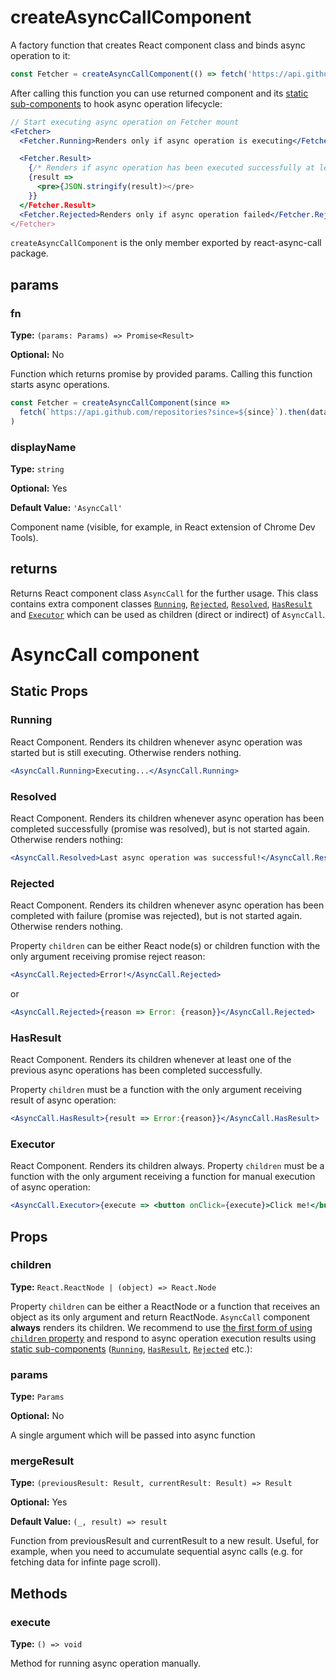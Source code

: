 # createAsyncCallComponent

A factory function that creates React component class and binds async operation to it:

```jsx
const Fetcher = createAsyncCallComponent(() => fetch('https://api.github.com/repositories').then(data => data.json()))
```

After calling this function you can use returned component and its [static sub-components](#static-props) to hook async operation lifecycle:

```jsx
// Start executing async operation on Fetcher mount
<Fetcher>
  <Fetcher.Running>Renders only if async operation is executing</Fetcher.Running>

  <Fetcher.Result>
    {/* Renders if async operation has been executed successfully at least once: */}
    {result =>
      <pre>{JSON.stringify(result)></pre>
    }}
  </Fetcher.Result>
  <Fetcher.Rejected>Renders only if async operation failed</Fetcher.Rejected>
</Fetcher>
```

`createAsyncCallComponent` is the only member exported by react-async-call package.

## params

### fn

**Type:** `(params: Params) => Promise<Result>`

**Optional:** No

Function which returns promise by provided params. Calling this function starts async operations.

```jsx
const Fetcher = createAsyncCallComponent(since =>
  fetch(`https://api.github.com/repositories?since=${since}`).then(data => data.json()),
)
```

### displayName

**Type:** `string`

**Optional:** Yes

**Default Value:** `'AsyncCall'`

Component name (visible, for example, in React extension of Chrome Dev Tools).

## returns

Returns React component class `AsyncCall` for the further usage. This class contains extra component classes [`Running`](#running), [`Rejected`](#rejected), [`Resolved`](#resolved), [`HasResult`](#hasresult) and [`Executor`](#executor) which can be used as children (direct or indirect) of `AsyncCall`.

# AsyncCall component

## Static Props

### Running

React Component. Renders its children whenever async operation was started but is still executing. Otherwise renders nothing.

```jsx
<AsyncCall.Running>Executing...</AsyncCall.Running>
```

### Resolved

React Component. Renders its children whenever async operation has been completed successfully (promise was resolved), but is not started again. Otherwise renders nothing:

```jsx
<AsyncCall.Resolved>Last async operation was successful!</AsyncCall.Resolved>
```

### Rejected

React Component. Renders its children whenever async operation has been completed with failure (promise was rejected), but is not started again. Otherwise renders nothing.

Property `children` can be either React node(s) or children function with the only argument receiving promise reject reason:

```jsx
<AsyncCall.Rejected>Error!</AsyncCall.Rejected>
```

or

```jsx
<AsyncCall.Rejected>{reason => Error: {reason}}</AsyncCall.Rejected>
```

### HasResult

React Component. Renders its children whenever at least one of the previous async operations has been completed successfully.

Property `children` must be a function with the only argument receiving result of async operation:

```jsx
<AsyncCall.HasResult>{result => Error:{reason}}</AsyncCall.HasResult>
```

### Executor

React Component. Renders its children always. Property `children` must be a function with the only argument receiving a function for manual execution of async operation:

```jsx
<AsyncCall.Executor>{execute => <button onClick={execute}>Click me!</button>}</AsyncCall.Executor>
```

## Props

### children

**Type:** `React.ReactNode | (object) => React.Node`

Property `children` can be either a ReactNode or a function that receives an object as its only argument and return ReactNode. `AsyncCall` component **always** renders its children. We recommend to use [the first form of using `children` property](https://github.com/kuzn-ilya/react-promise-renderer/blob/master/README.md#declarative) and respond to async operation execution results using [static sub-components](#static-props) ([`Running`](#running), [`HasResult`](#hasresult), [`Rejected`](#rejected) etc.):

### params

**Type:** `Params`

**Optional:** No

A single argument which will be passed into async function

### mergeResult

**Type:** `(previousResult: Result, currentResult: Result) => Result`

**Optional:** Yes

**Default Value:** `(_, result) => result`

Function from previousResult and currentResult to a new result. Useful, for example, when you need to accumulate sequential async calls (e.g. for fetching data for infinte page scroll).

## Methods

### execute

**Type:** `() => void`

Method for running async operation manually.
